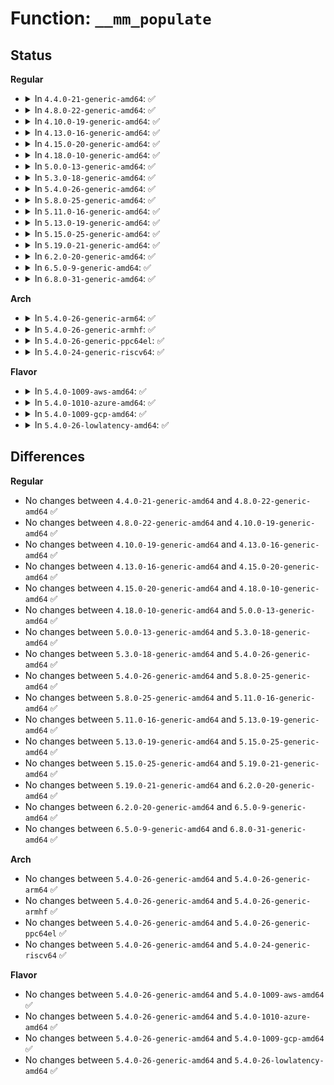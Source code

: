 # Function: <code>__mm_populate</code>

## Status
<b>Regular</b>
<ul>
<li>
<details>
<summary>In <code>4.4.0-21-generic-amd64</code>: ✅</summary>

```c
int __mm_populate(long unsigned int start, long unsigned int len, int ignore_errors)
```

```json
{
  "name": "__mm_populate",
  "collision_type": "Unique Global",
  "inline_type": "No",
  "funcs": [
    {
      "addr": 18446744071580661328,
      "name": "__mm_populate",
      "external": true,
      "loc": "mm/gup.c:930",
      "file": "mm/gup.c",
      "inline": "seen, unknown",
      "caller_inline": [],
      "caller_func": [
        "arch/x86/mm/mpx.c:mpx_handle_bd_fault",
        "mm/util.c:vm_mmap_pgoff",
        "mm/mlock.c:do_mlock",
        "mm/mlock.c:SyS_mlockall",
        "mm/mmap.c:vm_brk",
        "mm/mmap.c:SyS_brk",
        "mm/mmap.c:SyS_remap_file_pages",
        "mm/mremap.c:SyS_mremap",
        "ipc/shm.c:do_shmat"
      ]
    }
  ],
  "symbols": [
    {
      "addr": 18446744071580661328,
      "name": "__mm_populate",
      "section": ".text",
      "bind": "STB_GLOBAL",
      "size": 296
    }
  ]
}
```
</details>
</li>
<li>
<details>
<summary>In <code>4.8.0-22-generic-amd64</code>: ✅</summary>

```c
int __mm_populate(long unsigned int start, long unsigned int len, int ignore_errors)
```

```json
{
  "name": "__mm_populate",
  "collision_type": "Unique Global",
  "inline_type": "No",
  "funcs": [
    {
      "addr": 18446744071580770480,
      "name": "__mm_populate",
      "external": true,
      "loc": "mm/gup.c:1053",
      "file": "mm/gup.c",
      "inline": "seen, unknown",
      "caller_inline": [],
      "caller_func": [
        "arch/x86/mm/mpx.c:mpx_handle_bd_fault",
        "mm/util.c:vm_mmap_pgoff",
        "mm/mlock.c:SyS_mlockall",
        "mm/mlock.c:do_mlock",
        "mm/mmap.c:vm_brk",
        "mm/mmap.c:SyS_remap_file_pages",
        "mm/mmap.c:SyS_brk",
        "mm/mremap.c:SyS_mremap",
        "ipc/shm.c:do_shmat"
      ]
    }
  ],
  "symbols": [
    {
      "addr": 18446744071580770480,
      "name": "__mm_populate",
      "section": ".text",
      "bind": "STB_GLOBAL",
      "size": 298
    }
  ]
}
```
</details>
</li>
<li>
<details>
<summary>In <code>4.10.0-19-generic-amd64</code>: ✅</summary>

```c
int __mm_populate(long unsigned int start, long unsigned int len, int ignore_errors)
```

```json
{
  "name": "__mm_populate",
  "collision_type": "Unique Global",
  "inline_type": "No",
  "funcs": [
    {
      "addr": 18446744071580835856,
      "name": "__mm_populate",
      "external": true,
      "loc": "mm/gup.c:1057",
      "file": "mm/gup.c",
      "inline": "seen, unknown",
      "caller_inline": [],
      "caller_func": [
        "arch/x86/mm/mpx.c:mpx_handle_bd_fault",
        "mm/util.c:vm_mmap_pgoff",
        "mm/mlock.c:SyS_mlockall",
        "mm/mlock.c:do_mlock",
        "mm/mmap.c:vm_brk",
        "mm/mmap.c:SyS_remap_file_pages",
        "mm/mmap.c:SyS_brk",
        "mm/mremap.c:SyS_mremap",
        "ipc/shm.c:do_shmat"
      ]
    }
  ],
  "symbols": [
    {
      "addr": 18446744071580835856,
      "name": "__mm_populate",
      "section": ".text",
      "bind": "STB_GLOBAL",
      "size": 298
    }
  ]
}
```
</details>
</li>
<li>
<details>
<summary>In <code>4.13.0-16-generic-amd64</code>: ✅</summary>

```c
int __mm_populate(long unsigned int start, long unsigned int len, int ignore_errors)
```

```json
{
  "name": "__mm_populate",
  "collision_type": "Unique Global",
  "inline_type": "No",
  "funcs": [
    {
      "addr": 18446744071580878416,
      "name": "__mm_populate",
      "external": true,
      "loc": "mm/gup.c:1138",
      "file": "mm/gup.c",
      "inline": "seen, unknown",
      "caller_inline": [],
      "caller_func": [
        "arch/x86/mm/mpx.c:mpx_handle_bd_fault",
        "mm/util.c:vm_mmap_pgoff",
        "mm/mlock.c:SyS_mlockall",
        "mm/mlock.c:do_mlock",
        "mm/mmap.c:vm_brk_flags",
        "mm/mmap.c:SyS_remap_file_pages",
        "mm/mmap.c:SyS_remap_file_pages",
        "mm/mmap.c:SyS_remap_file_pages",
        "mm/mmap.c:SyS_brk",
        "mm/mremap.c:SyS_mremap",
        "ipc/shm.c:do_shmat"
      ]
    }
  ],
  "symbols": [
    {
      "addr": 18446744071580878416,
      "name": "__mm_populate",
      "section": ".text",
      "bind": "STB_GLOBAL",
      "size": 319
    }
  ]
}
```
</details>
</li>
<li>
<details>
<summary>In <code>4.15.0-20-generic-amd64</code>: ✅</summary>

```c
int __mm_populate(long unsigned int start, long unsigned int len, int ignore_errors)
```

```json
{
  "name": "__mm_populate",
  "collision_type": "Unique Global",
  "inline_type": "No",
  "funcs": [
    {
      "addr": 18446744071580974096,
      "name": "__mm_populate",
      "external": true,
      "loc": "mm/gup.c:1227",
      "file": "mm/gup.c",
      "inline": "seen, unknown",
      "caller_inline": [],
      "caller_func": [
        "arch/x86/mm/mpx.c:mpx_handle_bd_fault",
        "mm/util.c:vm_mmap_pgoff",
        "mm/mlock.c:SyS_mlockall",
        "mm/mlock.c:do_mlock",
        "mm/mmap.c:vm_brk_flags",
        "mm/mmap.c:SyS_remap_file_pages",
        "mm/mmap.c:SyS_remap_file_pages",
        "mm/mmap.c:SyS_remap_file_pages",
        "mm/mmap.c:SyS_brk",
        "mm/mremap.c:SyS_mremap",
        "ipc/shm.c:do_shmat"
      ]
    }
  ],
  "symbols": [
    {
      "addr": 18446744071580974096,
      "name": "__mm_populate",
      "section": ".text",
      "bind": "STB_GLOBAL",
      "size": 319
    }
  ]
}
```
</details>
</li>
<li>
<details>
<summary>In <code>4.18.0-10-generic-amd64</code>: ✅</summary>

```c
int __mm_populate(long unsigned int start, long unsigned int len, int ignore_errors)
```

```json
{
  "name": "__mm_populate",
  "collision_type": "Unique Global",
  "inline_type": "No",
  "funcs": [
    {
      "addr": 18446744071581108624,
      "name": "__mm_populate",
      "external": true,
      "loc": "mm/gup.c:1233",
      "file": "mm/gup.c",
      "inline": "seen, unknown",
      "caller_inline": [],
      "caller_func": [
        "arch/x86/mm/mpx.c:mpx_handle_bd_fault",
        "mm/util.c:vm_mmap_pgoff",
        "mm/mlock.c:__ia32_sys_mlockall",
        "mm/mlock.c:__x64_sys_mlockall",
        "mm/mlock.c:do_mlock",
        "mm/mmap.c:vm_brk_flags",
        "mm/mmap.c:__ia32_sys_remap_file_pages",
        "mm/mmap.c:__ia32_sys_remap_file_pages",
        "mm/mmap.c:__x64_sys_remap_file_pages",
        "mm/mmap.c:__x64_sys_remap_file_pages",
        "mm/mmap.c:__ia32_sys_brk",
        "mm/mmap.c:__x64_sys_brk",
        "mm/mremap.c:__ia32_sys_mremap",
        "mm/mremap.c:__x64_sys_mremap",
        "ipc/shm.c:do_shmat"
      ]
    }
  ],
  "symbols": [
    {
      "addr": 18446744071581108624,
      "name": "__mm_populate",
      "section": ".text",
      "bind": "STB_GLOBAL",
      "size": 303
    }
  ]
}
```
</details>
</li>
<li>
<details>
<summary>In <code>5.0.0-13-generic-amd64</code>: ✅</summary>

```c
int __mm_populate(long unsigned int start, long unsigned int len, int ignore_errors)
```

```json
{
  "name": "__mm_populate",
  "collision_type": "Unique Global",
  "inline_type": "No",
  "funcs": [
    {
      "addr": 18446744071581188656,
      "name": "__mm_populate",
      "external": true,
      "loc": "mm/gup.c:1258",
      "file": "mm/gup.c",
      "inline": "seen, unknown",
      "caller_inline": [],
      "caller_func": [
        "arch/x86/mm/mpx.c:mpx_handle_bd_fault",
        "mm/util.c:vm_mmap_pgoff",
        "mm/mlock.c:__ia32_sys_mlockall",
        "mm/mlock.c:__x64_sys_mlockall",
        "mm/mlock.c:do_mlock",
        "mm/mmap.c:vm_brk_flags",
        "mm/mmap.c:__ia32_sys_remap_file_pages",
        "mm/mmap.c:__ia32_sys_remap_file_pages",
        "mm/mmap.c:__x64_sys_remap_file_pages",
        "mm/mmap.c:__x64_sys_remap_file_pages",
        "mm/mmap.c:__ia32_sys_brk",
        "mm/mmap.c:__x64_sys_brk",
        "mm/mremap.c:__ia32_sys_mremap",
        "mm/mremap.c:__x64_sys_mremap",
        "ipc/shm.c:do_shmat"
      ]
    }
  ],
  "symbols": [
    {
      "addr": 18446744071581188656,
      "name": "__mm_populate",
      "section": ".text",
      "bind": "STB_GLOBAL",
      "size": 303
    }
  ]
}
```
</details>
</li>
<li>
<details>
<summary>In <code>5.3.0-18-generic-amd64</code>: ✅</summary>

```c
int __mm_populate(long unsigned int start, long unsigned int len, int ignore_errors)
```

```json
{
  "name": "__mm_populate",
  "collision_type": "Unique Global",
  "inline_type": "No",
  "funcs": [
    {
      "addr": 18446744071581261200,
      "name": "__mm_populate",
      "external": true,
      "loc": "mm/gup.c:1241",
      "file": "mm/gup.c",
      "inline": "seen, unknown",
      "caller_inline": [],
      "caller_func": [
        "arch/x86/mm/mpx.c:mpx_handle_bd_fault",
        "mm/util.c:vm_mmap_pgoff",
        "mm/mlock.c:__ia32_sys_mlockall",
        "mm/mlock.c:__x64_sys_mlockall",
        "mm/mlock.c:do_mlock",
        "mm/mmap.c:vm_brk_flags",
        "mm/mmap.c:__ia32_sys_remap_file_pages",
        "mm/mmap.c:__ia32_sys_remap_file_pages",
        "mm/mmap.c:__x64_sys_remap_file_pages",
        "mm/mmap.c:__x64_sys_remap_file_pages",
        "mm/mmap.c:__ia32_sys_brk",
        "mm/mmap.c:__x64_sys_brk",
        "mm/mremap.c:__ia32_sys_mremap",
        "mm/mremap.c:__x64_sys_mremap",
        "ipc/shm.c:do_shmat"
      ]
    }
  ],
  "symbols": [
    {
      "addr": 18446744071581261200,
      "name": "__mm_populate",
      "section": ".text",
      "bind": "STB_GLOBAL",
      "size": 327
    }
  ]
}
```
</details>
</li>
<li>
<details>
<summary>In <code>5.4.0-26-generic-amd64</code>: ✅</summary>

```c
int __mm_populate(long unsigned int start, long unsigned int len, int ignore_errors)
```

```json
{
  "name": "__mm_populate",
  "collision_type": "Unique Global",
  "inline_type": "No",
  "funcs": [
    {
      "addr": 18446744071581319872,
      "name": "__mm_populate",
      "external": true,
      "loc": "mm/gup.c:1244",
      "file": "mm/gup.c",
      "inline": "seen, unknown",
      "caller_inline": [],
      "caller_func": [
        "arch/x86/mm/mpx.c:mpx_handle_bd_fault",
        "mm/util.c:vm_mmap_pgoff",
        "mm/mlock.c:__ia32_sys_mlockall",
        "mm/mlock.c:__x64_sys_mlockall",
        "mm/mlock.c:do_mlock",
        "mm/mmap.c:vm_brk_flags",
        "mm/mmap.c:__ia32_sys_remap_file_pages",
        "mm/mmap.c:__ia32_sys_remap_file_pages",
        "mm/mmap.c:__x64_sys_remap_file_pages",
        "mm/mmap.c:__x64_sys_remap_file_pages",
        "mm/mmap.c:__ia32_sys_brk",
        "mm/mmap.c:__x64_sys_brk",
        "mm/mremap.c:__ia32_sys_mremap",
        "mm/mremap.c:__x64_sys_mremap",
        "ipc/shm.c:do_shmat"
      ]
    }
  ],
  "symbols": [
    {
      "addr": 18446744071581319872,
      "name": "__mm_populate",
      "section": ".text",
      "bind": "STB_GLOBAL",
      "size": 327
    }
  ]
}
```
</details>
</li>
<li>
<details>
<summary>In <code>5.8.0-25-generic-amd64</code>: ✅</summary>

```c
int __mm_populate(long unsigned int start, long unsigned int len, int ignore_errors)
```

```json
{
  "name": "__mm_populate",
  "collision_type": "Unique Global",
  "inline_type": "No",
  "funcs": [
    {
      "addr": 18446744071581513472,
      "name": "__mm_populate",
      "external": true,
      "loc": "mm/gup.c:1463",
      "file": "mm/gup.c",
      "inline": "seen, unknown",
      "caller_inline": [],
      "caller_func": [
        "mm/util.c:vm_mmap_pgoff",
        "mm/mlock.c:__do_sys_mlockall",
        "mm/mlock.c:do_mlock",
        "mm/mmap.c:vm_brk_flags",
        "mm/mmap.c:__do_sys_remap_file_pages",
        "mm/mmap.c:__do_sys_remap_file_pages",
        "mm/mmap.c:__do_sys_brk",
        "mm/mremap.c:__do_sys_mremap",
        "ipc/shm.c:do_shmat"
      ]
    }
  ],
  "symbols": [
    {
      "addr": 18446744071581513472,
      "name": "__mm_populate",
      "section": ".text",
      "bind": "STB_GLOBAL",
      "size": 327
    }
  ]
}
```
</details>
</li>
<li>
<details>
<summary>In <code>5.11.0-16-generic-amd64</code>: ✅</summary>

```c
int __mm_populate(long unsigned int start, long unsigned int len, int ignore_errors)
```

```json
{
  "name": "__mm_populate",
  "collision_type": "Unique Global",
  "inline_type": "No",
  "funcs": [
    {
      "addr": 18446744071581554032,
      "name": "__mm_populate",
      "external": true,
      "loc": "mm/gup.c:1414",
      "file": "mm/gup.c",
      "inline": "seen, unknown",
      "caller_inline": [],
      "caller_func": [
        "mm/util.c:vm_mmap_pgoff",
        "mm/mlock.c:__do_sys_mlockall",
        "mm/mlock.c:do_mlock",
        "mm/mmap.c:vm_brk_flags",
        "mm/mmap.c:__do_sys_remap_file_pages",
        "mm/mmap.c:__do_sys_brk",
        "mm/mremap.c:__do_sys_mremap",
        "ipc/shm.c:do_shmat"
      ]
    }
  ],
  "symbols": [
    {
      "addr": 18446744071581554032,
      "name": "__mm_populate",
      "section": ".text",
      "bind": "STB_GLOBAL",
      "size": 371
    }
  ]
}
```
</details>
</li>
<li>
<details>
<summary>In <code>5.13.0-19-generic-amd64</code>: ✅</summary>

```c
int __mm_populate(long unsigned int start, long unsigned int len, int ignore_errors)
```

```json
{
  "name": "__mm_populate",
  "collision_type": "Unique Global",
  "inline_type": "No",
  "funcs": [
    {
      "addr": 18446744071581576912,
      "name": "__mm_populate",
      "external": true,
      "loc": "mm/gup.c:1499",
      "file": "mm/gup.c",
      "inline": "seen, unknown",
      "caller_inline": [],
      "caller_func": [
        "mm/util.c:vm_mmap_pgoff",
        "mm/mlock.c:__do_sys_mlockall",
        "mm/mlock.c:do_mlock",
        "mm/mmap.c:vm_brk_flags",
        "mm/mmap.c:__do_sys_remap_file_pages",
        "mm/mmap.c:__do_sys_brk",
        "mm/mremap.c:__do_sys_mremap",
        "ipc/shm.c:do_shmat"
      ]
    }
  ],
  "symbols": [
    {
      "addr": 18446744071581576912,
      "name": "__mm_populate",
      "section": ".text",
      "bind": "STB_GLOBAL",
      "size": 364
    }
  ]
}
```
</details>
</li>
<li>
<details>
<summary>In <code>5.15.0-25-generic-amd64</code>: ✅</summary>

```c
int __mm_populate(long unsigned int start, long unsigned int len, int ignore_errors)
```

```json
{
  "name": "__mm_populate",
  "collision_type": "Unique Global",
  "inline_type": "No",
  "funcs": [
    {
      "addr": 18446744071581841728,
      "name": "__mm_populate",
      "external": true,
      "loc": "mm/gup.c:1587",
      "file": "mm/gup.c",
      "inline": "seen, unknown",
      "caller_inline": [],
      "caller_func": [
        "mm/util.c:vm_mmap_pgoff",
        "mm/mlock.c:__do_sys_mlockall",
        "mm/mlock.c:do_mlock",
        "mm/mmap.c:vm_brk_flags",
        "mm/mmap.c:__do_sys_remap_file_pages",
        "mm/mmap.c:__do_sys_brk",
        "mm/mremap.c:__do_sys_mremap",
        "ipc/shm.c:do_shmat"
      ]
    }
  ],
  "symbols": [
    {
      "addr": 18446744071581841728,
      "name": "__mm_populate",
      "section": ".text",
      "bind": "STB_GLOBAL",
      "size": 361
    }
  ]
}
```
</details>
</li>
<li>
<details>
<summary>In <code>5.19.0-21-generic-amd64</code>: ✅</summary>

```c
int __mm_populate(long unsigned int start, long unsigned int len, int ignore_errors)
```

```json
{
  "name": "__mm_populate",
  "collision_type": "Unique Global",
  "inline_type": "No",
  "funcs": [
    {
      "addr": 18446744071582234384,
      "name": "__mm_populate",
      "external": true,
      "loc": "mm/gup.c:1621",
      "file": "mm/gup.c",
      "inline": "seen, unknown",
      "caller_inline": [],
      "caller_func": [
        "mm/util.c:vm_mmap_pgoff",
        "mm/mlock.c:__do_sys_mlockall",
        "mm/mlock.c:do_mlock",
        "mm/mmap.c:vm_brk_flags",
        "mm/mmap.c:__do_sys_remap_file_pages",
        "mm/mmap.c:__do_sys_brk",
        "mm/mremap.c:__do_sys_mremap",
        "ipc/shm.c:do_shmat"
      ]
    }
  ],
  "symbols": [
    {
      "addr": 18446744071582234384,
      "name": "__mm_populate",
      "section": ".text",
      "bind": "STB_GLOBAL",
      "size": 375
    }
  ]
}
```
</details>
</li>
<li>
<details>
<summary>In <code>6.2.0-20-generic-amd64</code>: ✅</summary>

```c
int __mm_populate(long unsigned int start, long unsigned int len, int ignore_errors)
```

```json
{
  "name": "__mm_populate",
  "collision_type": "Unique Global",
  "inline_type": "No",
  "funcs": [
    {
      "addr": 18446744071582724816,
      "name": "__mm_populate",
      "external": true,
      "loc": "mm/gup.c:1602",
      "file": "mm/gup.c",
      "inline": "seen, unknown",
      "caller_inline": [],
      "caller_func": [
        "mm/util.c:vm_mmap_pgoff",
        "mm/mlock.c:__do_sys_mlockall",
        "mm/mlock.c:do_mlock",
        "mm/mmap.c:vm_brk_flags",
        "mm/mmap.c:__do_sys_remap_file_pages",
        "mm/mmap.c:__do_sys_brk",
        "mm/mremap.c:__do_sys_mremap",
        "ipc/shm.c:do_shmat"
      ]
    }
  ],
  "symbols": [
    {
      "addr": 18446744071582724816,
      "name": "__mm_populate",
      "section": ".text",
      "bind": "STB_GLOBAL",
      "size": 392
    }
  ]
}
```
</details>
</li>
<li>
<details>
<summary>In <code>6.5.0-9-generic-amd64</code>: ✅</summary>

```c
int __mm_populate(long unsigned int start, long unsigned int len, int ignore_errors)
```

```json
{
  "name": "__mm_populate",
  "collision_type": "Unique Global",
  "inline_type": "No",
  "funcs": [
    {
      "addr": 18446744071582941376,
      "name": "__mm_populate",
      "external": true,
      "loc": "mm/gup.c:1724",
      "file": "mm/gup.c",
      "inline": "seen, unknown",
      "caller_inline": [],
      "caller_func": [
        "mm/util.c:vm_mmap_pgoff",
        "mm/mlock.c:__do_sys_mlockall",
        "mm/mlock.c:do_mlock",
        "mm/mmap.c:vm_brk_flags",
        "mm/mmap.c:__do_sys_remap_file_pages",
        "mm/mmap.c:__do_sys_brk",
        "mm/mremap.c:__do_sys_mremap",
        "ipc/shm.c:do_shmat"
      ]
    }
  ],
  "symbols": [
    {
      "addr": 18446744071582941376,
      "name": "__mm_populate",
      "section": ".text",
      "bind": "STB_GLOBAL",
      "size": 395
    }
  ]
}
```
</details>
</li>
<li>
<details>
<summary>In <code>6.8.0-31-generic-amd64</code>: ✅</summary>

```c
int __mm_populate(long unsigned int start, long unsigned int len, int ignore_errors)
```

```json
{
  "name": "__mm_populate",
  "collision_type": "Unique Global",
  "inline_type": "No",
  "funcs": [
    {
      "addr": 18446744071583116592,
      "name": "__mm_populate",
      "external": true,
      "loc": "mm/gup.c:1750",
      "file": "mm/gup.c",
      "inline": "seen, unknown",
      "caller_inline": [],
      "caller_func": [
        "mm/util.c:vm_mmap_pgoff",
        "mm/mlock.c:__do_sys_mlockall",
        "mm/mlock.c:do_mlock",
        "mm/mmap.c:vm_brk_flags",
        "mm/mmap.c:__do_sys_remap_file_pages",
        "mm/mmap.c:__do_sys_brk",
        "mm/mremap.c:__do_sys_mremap",
        "ipc/shm.c:do_shmat"
      ]
    }
  ],
  "symbols": [
    {
      "addr": 18446744071583116592,
      "name": "__mm_populate",
      "section": ".text",
      "bind": "STB_GLOBAL",
      "size": 395
    }
  ]
}
```
</details>
</li>
</ul>
<b>Arch</b>
<ul>
<li>
<details>
<summary>In <code>5.4.0-26-generic-arm64</code>: ✅</summary>

```c
int __mm_populate(long unsigned int start, long unsigned int len, int ignore_errors)
```

```json
{
  "name": "__mm_populate",
  "collision_type": "Unique Global",
  "inline_type": "No",
  "funcs": [
    {
      "addr": 18446603336492726112,
      "name": "__mm_populate",
      "external": true,
      "loc": "mm/gup.c:1244",
      "file": "mm/gup.c",
      "inline": "seen, unknown",
      "caller_inline": [],
      "caller_func": [
        "mm/util.c:vm_mmap_pgoff",
        "mm/mlock.c:__arm64_sys_mlockall",
        "mm/mlock.c:do_mlock",
        "mm/mmap.c:vm_brk_flags",
        "mm/mmap.c:__arm64_sys_remap_file_pages",
        "mm/mmap.c:__arm64_sys_remap_file_pages",
        "mm/mmap.c:__arm64_sys_brk",
        "mm/mremap.c:__arm64_sys_mremap",
        "ipc/shm.c:do_shmat"
      ]
    }
  ],
  "symbols": [
    {
      "addr": 18446603336492726112,
      "name": "__mm_populate",
      "section": ".text",
      "bind": "STB_GLOBAL",
      "size": 380
    }
  ]
}
```
</details>
</li>
<li>
<details>
<summary>In <code>5.4.0-26-generic-armhf</code>: ✅</summary>

```c
int __mm_populate(long unsigned int start, long unsigned int len, int ignore_errors)
```

```json
{
  "name": "__mm_populate",
  "collision_type": "Unique Global",
  "inline_type": "No",
  "funcs": [
    {
      "addr": 3226556884,
      "name": "__mm_populate",
      "external": true,
      "loc": "mm/gup.c:1244",
      "file": "mm/gup.c",
      "inline": "seen, unknown",
      "caller_inline": [],
      "caller_func": [
        "mm/util.c:vm_mmap_pgoff",
        "mm/mlock.c:__se_sys_mlockall",
        "mm/mlock.c:do_mlock",
        "mm/mmap.c:vm_brk_flags",
        "mm/mmap.c:__se_sys_remap_file_pages",
        "mm/mmap.c:__se_sys_remap_file_pages",
        "mm/mmap.c:__se_sys_brk",
        "mm/mremap.c:__se_sys_mremap",
        "ipc/shm.c:do_shmat"
      ]
    }
  ],
  "symbols": [
    {
      "addr": 3226556884,
      "name": "__mm_populate",
      "section": ".text",
      "bind": "STB_GLOBAL",
      "size": 384
    }
  ]
}
```
</details>
</li>
<li>
<details>
<summary>In <code>5.4.0-26-generic-ppc64el</code>: ✅</summary>

```c
int __mm_populate(long unsigned int start, long unsigned int len, int ignore_errors)
```

```json
{
  "name": "__mm_populate",
  "collision_type": "Unique Global",
  "inline_type": "No",
  "funcs": [
    {
      "addr": 13835058055286072064,
      "name": "__mm_populate",
      "external": true,
      "loc": "mm/gup.c:1244",
      "file": "mm/gup.c",
      "inline": "seen, unknown",
      "caller_inline": [],
      "caller_func": [
        "mm/util.c:vm_mmap_pgoff",
        "mm/mlock.c:__se_sys_mlockall",
        "mm/mlock.c:do_mlock",
        "mm/mmap.c:vm_brk_flags",
        "mm/mmap.c:__se_sys_remap_file_pages",
        "mm/mmap.c:__se_sys_remap_file_pages",
        "mm/mmap.c:__se_sys_brk",
        "mm/mremap.c:__se_sys_mremap",
        "ipc/shm.c:do_shmat"
      ]
    }
  ],
  "symbols": [
    {
      "addr": 13835058055286072064,
      "name": "__mm_populate",
      "section": ".text",
      "bind": "STB_GLOBAL",
      "size": 524
    }
  ]
}
```
</details>
</li>
<li>
<details>
<summary>In <code>5.4.0-24-generic-riscv64</code>: ✅</summary>

```c
int __mm_populate(long unsigned int start, long unsigned int len, int ignore_errors)
```

```json
{
  "name": "__mm_populate",
  "collision_type": "Unique Global",
  "inline_type": "No",
  "funcs": [
    {
      "addr": 18446743936272717960,
      "name": "__mm_populate",
      "external": true,
      "loc": "mm/gup.c:1244",
      "file": "mm/gup.c",
      "inline": "seen, unknown",
      "caller_inline": [],
      "caller_func": [
        "mm/util.c:vm_mmap_pgoff",
        "mm/mlock.c:__se_sys_mlockall",
        "mm/mlock.c:do_mlock",
        "mm/mmap.c:vm_brk_flags",
        "mm/mmap.c:__se_sys_remap_file_pages",
        "mm/mmap.c:__se_sys_remap_file_pages",
        "mm/mmap.c:__se_sys_brk",
        "mm/mremap.c:__se_sys_mremap",
        "ipc/shm.c:do_shmat"
      ]
    }
  ],
  "symbols": [
    {
      "addr": 18446743936272717960,
      "name": "__mm_populate",
      "section": ".text",
      "bind": "STB_GLOBAL",
      "size": 260
    }
  ]
}
```
</details>
</li>
</ul>
<b>Flavor</b>
<ul>
<li>
<details>
<summary>In <code>5.4.0-1009-aws-amd64</code>: ✅</summary>

```c
int __mm_populate(long unsigned int start, long unsigned int len, int ignore_errors)
```

```json
{
  "name": "__mm_populate",
  "collision_type": "Unique Global",
  "inline_type": "No",
  "funcs": [
    {
      "addr": 18446744071581288720,
      "name": "__mm_populate",
      "external": true,
      "loc": "mm/gup.c:1244",
      "file": "mm/gup.c",
      "inline": "seen, unknown",
      "caller_inline": [],
      "caller_func": [
        "arch/x86/mm/mpx.c:mpx_handle_bd_fault",
        "mm/util.c:vm_mmap_pgoff",
        "mm/mlock.c:__ia32_sys_mlockall",
        "mm/mlock.c:__x64_sys_mlockall",
        "mm/mlock.c:do_mlock",
        "mm/mmap.c:vm_brk_flags",
        "mm/mmap.c:__ia32_sys_remap_file_pages",
        "mm/mmap.c:__ia32_sys_remap_file_pages",
        "mm/mmap.c:__x64_sys_remap_file_pages",
        "mm/mmap.c:__x64_sys_remap_file_pages",
        "mm/mmap.c:__ia32_sys_brk",
        "mm/mmap.c:__x64_sys_brk",
        "mm/mremap.c:__ia32_sys_mremap",
        "mm/mremap.c:__x64_sys_mremap",
        "ipc/shm.c:do_shmat"
      ]
    }
  ],
  "symbols": [
    {
      "addr": 18446744071581288720,
      "name": "__mm_populate",
      "section": ".text",
      "bind": "STB_GLOBAL",
      "size": 327
    }
  ]
}
```
</details>
</li>
<li>
<details>
<summary>In <code>5.4.0-1010-azure-amd64</code>: ✅</summary>

```c
int __mm_populate(long unsigned int start, long unsigned int len, int ignore_errors)
```

```json
{
  "name": "__mm_populate",
  "collision_type": "Unique Global",
  "inline_type": "No",
  "funcs": [
    {
      "addr": 18446744071581234528,
      "name": "__mm_populate",
      "external": true,
      "loc": "mm/gup.c:1244",
      "file": "mm/gup.c",
      "inline": "seen, unknown",
      "caller_inline": [],
      "caller_func": [
        "arch/x86/mm/mpx.c:mpx_handle_bd_fault",
        "mm/util.c:vm_mmap_pgoff",
        "mm/mlock.c:__ia32_sys_mlockall",
        "mm/mlock.c:__x64_sys_mlockall",
        "mm/mlock.c:do_mlock",
        "mm/mmap.c:vm_brk_flags",
        "mm/mmap.c:__ia32_sys_remap_file_pages",
        "mm/mmap.c:__ia32_sys_remap_file_pages",
        "mm/mmap.c:__x64_sys_remap_file_pages",
        "mm/mmap.c:__x64_sys_remap_file_pages",
        "mm/mmap.c:__ia32_sys_brk",
        "mm/mmap.c:__x64_sys_brk",
        "mm/mremap.c:__ia32_sys_mremap",
        "mm/mremap.c:__x64_sys_mremap",
        "ipc/shm.c:do_shmat"
      ]
    }
  ],
  "symbols": [
    {
      "addr": 18446744071581234528,
      "name": "__mm_populate",
      "section": ".text",
      "bind": "STB_GLOBAL",
      "size": 327
    }
  ]
}
```
</details>
</li>
<li>
<details>
<summary>In <code>5.4.0-1009-gcp-amd64</code>: ✅</summary>

```c
int __mm_populate(long unsigned int start, long unsigned int len, int ignore_errors)
```

```json
{
  "name": "__mm_populate",
  "collision_type": "Unique Global",
  "inline_type": "No",
  "funcs": [
    {
      "addr": 18446744071581279920,
      "name": "__mm_populate",
      "external": true,
      "loc": "mm/gup.c:1244",
      "file": "mm/gup.c",
      "inline": "seen, unknown",
      "caller_inline": [],
      "caller_func": [
        "arch/x86/mm/mpx.c:mpx_handle_bd_fault",
        "mm/util.c:vm_mmap_pgoff",
        "mm/mlock.c:__ia32_sys_mlockall",
        "mm/mlock.c:__x64_sys_mlockall",
        "mm/mlock.c:do_mlock",
        "mm/mmap.c:vm_brk_flags",
        "mm/mmap.c:__ia32_sys_remap_file_pages",
        "mm/mmap.c:__ia32_sys_remap_file_pages",
        "mm/mmap.c:__x64_sys_remap_file_pages",
        "mm/mmap.c:__x64_sys_remap_file_pages",
        "mm/mmap.c:__ia32_sys_brk",
        "mm/mmap.c:__x64_sys_brk",
        "mm/mremap.c:__ia32_sys_mremap",
        "mm/mremap.c:__x64_sys_mremap",
        "ipc/shm.c:do_shmat"
      ]
    }
  ],
  "symbols": [
    {
      "addr": 18446744071581279920,
      "name": "__mm_populate",
      "section": ".text",
      "bind": "STB_GLOBAL",
      "size": 327
    }
  ]
}
```
</details>
</li>
<li>
<details>
<summary>In <code>5.4.0-26-lowlatency-amd64</code>: ✅</summary>

```c
int __mm_populate(long unsigned int start, long unsigned int len, int ignore_errors)
```

```json
{
  "name": "__mm_populate",
  "collision_type": "Unique Global",
  "inline_type": "No",
  "funcs": [
    {
      "addr": 18446744071581343872,
      "name": "__mm_populate",
      "external": true,
      "loc": "mm/gup.c:1244",
      "file": "mm/gup.c",
      "inline": "seen, unknown",
      "caller_inline": [],
      "caller_func": [
        "arch/x86/mm/mpx.c:mpx_handle_bd_fault",
        "mm/util.c:vm_mmap_pgoff",
        "mm/mlock.c:__ia32_sys_mlockall",
        "mm/mlock.c:__x64_sys_mlockall",
        "mm/mlock.c:do_mlock",
        "mm/mmap.c:vm_brk_flags",
        "mm/mmap.c:__ia32_sys_remap_file_pages",
        "mm/mmap.c:__ia32_sys_remap_file_pages",
        "mm/mmap.c:__x64_sys_remap_file_pages",
        "mm/mmap.c:__x64_sys_remap_file_pages",
        "mm/mmap.c:__ia32_sys_brk",
        "mm/mmap.c:__x64_sys_brk",
        "mm/mremap.c:__ia32_sys_mremap",
        "mm/mremap.c:__x64_sys_mremap",
        "ipc/shm.c:do_shmat"
      ]
    }
  ],
  "symbols": [
    {
      "addr": 18446744071581343872,
      "name": "__mm_populate",
      "section": ".text",
      "bind": "STB_GLOBAL",
      "size": 327
    }
  ]
}
```
</details>
</li>
</ul>

## Differences
<b>Regular</b>
<ul>
<li>
No changes between <code>4.4.0-21-generic-amd64</code> and <code>4.8.0-22-generic-amd64</code> ✅
</li>
<li>
No changes between <code>4.8.0-22-generic-amd64</code> and <code>4.10.0-19-generic-amd64</code> ✅
</li>
<li>
No changes between <code>4.10.0-19-generic-amd64</code> and <code>4.13.0-16-generic-amd64</code> ✅
</li>
<li>
No changes between <code>4.13.0-16-generic-amd64</code> and <code>4.15.0-20-generic-amd64</code> ✅
</li>
<li>
No changes between <code>4.15.0-20-generic-amd64</code> and <code>4.18.0-10-generic-amd64</code> ✅
</li>
<li>
No changes between <code>4.18.0-10-generic-amd64</code> and <code>5.0.0-13-generic-amd64</code> ✅
</li>
<li>
No changes between <code>5.0.0-13-generic-amd64</code> and <code>5.3.0-18-generic-amd64</code> ✅
</li>
<li>
No changes between <code>5.3.0-18-generic-amd64</code> and <code>5.4.0-26-generic-amd64</code> ✅
</li>
<li>
No changes between <code>5.4.0-26-generic-amd64</code> and <code>5.8.0-25-generic-amd64</code> ✅
</li>
<li>
No changes between <code>5.8.0-25-generic-amd64</code> and <code>5.11.0-16-generic-amd64</code> ✅
</li>
<li>
No changes between <code>5.11.0-16-generic-amd64</code> and <code>5.13.0-19-generic-amd64</code> ✅
</li>
<li>
No changes between <code>5.13.0-19-generic-amd64</code> and <code>5.15.0-25-generic-amd64</code> ✅
</li>
<li>
No changes between <code>5.15.0-25-generic-amd64</code> and <code>5.19.0-21-generic-amd64</code> ✅
</li>
<li>
No changes between <code>5.19.0-21-generic-amd64</code> and <code>6.2.0-20-generic-amd64</code> ✅
</li>
<li>
No changes between <code>6.2.0-20-generic-amd64</code> and <code>6.5.0-9-generic-amd64</code> ✅
</li>
<li>
No changes between <code>6.5.0-9-generic-amd64</code> and <code>6.8.0-31-generic-amd64</code> ✅
</li>
</ul>
<b>Arch</b>
<ul>
<li>
No changes between <code>5.4.0-26-generic-amd64</code> and <code>5.4.0-26-generic-arm64</code> ✅
</li>
<li>
No changes between <code>5.4.0-26-generic-amd64</code> and <code>5.4.0-26-generic-armhf</code> ✅
</li>
<li>
No changes between <code>5.4.0-26-generic-amd64</code> and <code>5.4.0-26-generic-ppc64el</code> ✅
</li>
<li>
No changes between <code>5.4.0-26-generic-amd64</code> and <code>5.4.0-24-generic-riscv64</code> ✅
</li>
</ul>
<b>Flavor</b>
<ul>
<li>
No changes between <code>5.4.0-26-generic-amd64</code> and <code>5.4.0-1009-aws-amd64</code> ✅
</li>
<li>
No changes between <code>5.4.0-26-generic-amd64</code> and <code>5.4.0-1010-azure-amd64</code> ✅
</li>
<li>
No changes between <code>5.4.0-26-generic-amd64</code> and <code>5.4.0-1009-gcp-amd64</code> ✅
</li>
<li>
No changes between <code>5.4.0-26-generic-amd64</code> and <code>5.4.0-26-lowlatency-amd64</code> ✅
</li>
</ul>

